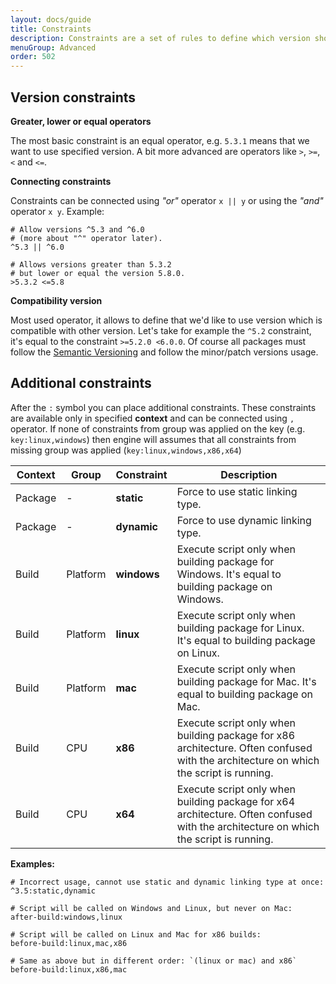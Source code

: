 ```yaml
---
layout: docs/guide
title: Constraints
description: Constraints are a set of rules to define which version should be used along with additional constraints. It's highly important to use correct constraint to narrowing possible case of use to supported ones.
menuGroup: Advanced
order: 502
---
```


Version constraints
-------------------

**Greater, lower or equal operators**

The most basic constraint is an equal operator, e.g. `5.3.1` means that we want to use specified version. A bit more advanced are operators like `>`, `>=`, `<` and `<=`.

**Connecting constraints**

Constraints can be connected using *"or"* operator `x || y` or using the *"and"* operator `x y`. Example:

```
# Allow versions ^5.3 and ^6.0
# (more about "^" operator later).
^5.3 || ^6.0

# Allows versions greater than 5.3.2
# but lower or equal the version 5.8.0.
>5.3.2 <=5.8
```

**Compatibility version**

Most used operator, it allows to define that we'd like to use version which is compatible with other version. Let's take for example the `^5.2` constraint, it's equal to the constraint `>=5.2.0 <6.0.0`. Of course all packages must follow the [Semantic Versioning](https://semver.org) and follow the minor/patch versions usage.

Additional constraints
----------------------

After the `:` symbol you can place additional constraints. These constraints are available only in specified **context** and can be connected using `,` operator. If none of constraints from group was applied on the key (e.g. `key:linux,windows`) then engine will assumes that all constraints from missing group was applied (`key:linux,windows,x86,x64`)

| Context | Group | Constraint | Description |
|---------|-------|------------|-------------|
| Package | - | **static** | Force to use static linking type. |
| Package | - | **dynamic** | Force to use dynamic linking type. |
| Build | Platform | **windows** | Execute script only when building package for Windows. It's equal to building package on Windows. |
| Build | Platform | **linux** | Execute script only when building package for Linux. It's equal to building package on Linux. |
| Build | Platform | **mac** | Execute script only when building package for Mac. It's equal to building package on Mac. |
| Build | CPU | **x86** | Execute script only when building package for x86 architecture. Often confused with the architecture on which the script is running. |
| Build | CPU | **x64** | Execute script only when building package for x64 architecture. Often confused with the architecture on which the script is running. |

**Examples:**

```
# Incorrect usage, cannot use static and dynamic linking type at once:
^3.5:static,dynamic

# Script will be called on Windows and Linux, but never on Mac:
after-build:windows,linux

# Script will be called on Linux and Mac for x86 builds:
before-build:linux,mac,x86

# Same as above but in different order: `(linux or mac) and x86`
before-build:linux,x86,mac
```
